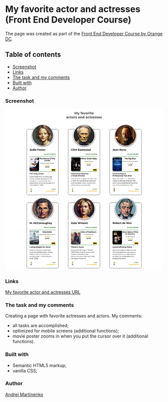 # My favorite actor and actresses (Front End Developer Course)

The page was created as part of the [Front End Developer Course by Orange DC](https://digitalcenter.orange.md/).

## Table of contents
 - [Screenshot](#screenshot)
 - [Links](#links)
 - [The task and my comments](#the-task-and-my-comments)
 - [Built with](#built-with)
 - [Author](#author)

### Screenshot

![](./image/Screenshot.png)

### Links

[My favorite actor and actresses URL](https://axinitm.github.io/ODC-Actors/)

### The task and my comments

Creating a page with favorite actresses and actors.
My comments: 
- all tasks are accomplished;
- optimized for mobile screens (additional functions);
- movie poster zooms in when you put the cursor over it (additional functions).

### Built with

- Semantic HTML5 markup;
- vanilla CSS;

### Author

[Andrei Martinenko](https://github.com/AxinitM)
